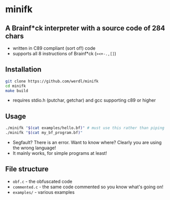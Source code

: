 # minifk
## A Brainf*ck interpreter with a source code of 284 chars
- written in C89 compliant (sort of!) code
- supports all 8 instructions of Brainf*ck (`><+-.,[]`)

## Installation
```bash
git clone https://github.com/werdl/minifk
cd minifk
make build
```
- requires stdio.h (putchar, getchar) and gcc supporting c89 or higher

## Usage
```bash
./minifk "$(cat examples/hello.bf)" # must use this rather than piping as Brainf*ck programs contain shell-problematic chars 
./minifk "$(cat my_bf_program.bf)"
```
- Segfault? There is an error. Want to know where? Clearly you are using the wrong language!
- It mainly works, for simple programs at least!

## File structure
- `obf.c` - the obfuscated code
- `commented.c` - the same code commented so you know what's going on!
- `examples/` - various examples